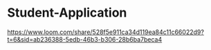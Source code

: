 # Student-Application


https://www.loom.com/share/528f5e911ca34d119ea84c11c66022d9?t=6&sid=ab236388-5edb-46b3-b306-28b6ba7beca4
